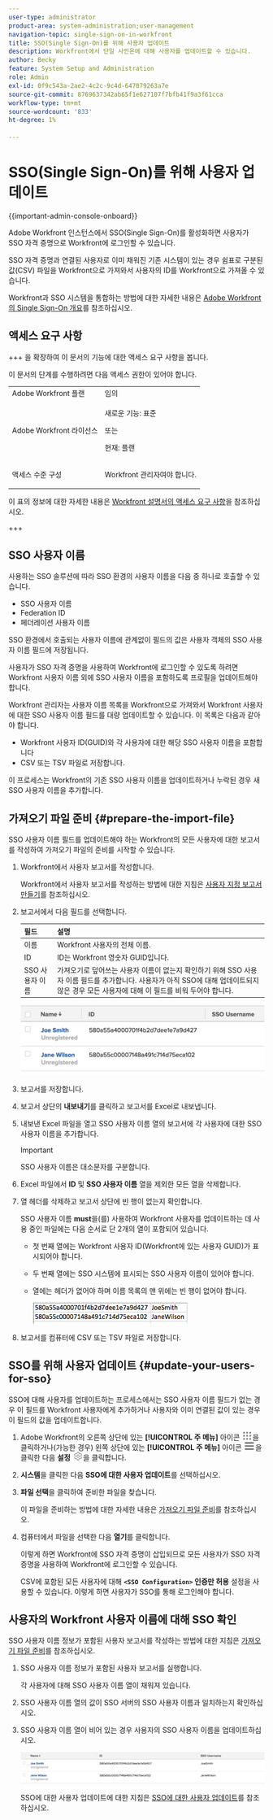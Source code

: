 ```yaml
---
user-type: administrator
product-area: system-administration;user-management
navigation-topic: single-sign-on-in-workfront
title: SSO(Single Sign-On)를 위해 사용자 업데이트
description: Workfront에서 단일 사인온에 대해 사용자를 업데이트할 수 있습니다.
author: Becky
feature: System Setup and Administration
role: Admin
exl-id: 0f9c543a-2ae2-4c2c-9c4d-647079263a7e
source-git-commit: 8769637342ab65f1e627107f7bfb41f9a3f61cca
workflow-type: tm+mt
source-wordcount: '833'
ht-degree: 1%

---
```


# SSO(Single Sign-On)를 위해 사용자 업데이트

<!-- Audited: 1/2024 -->

{{important-admin-console-onboard}}

Adobe Workfront 인스턴스에서 SSO(Single Sign-On)를 활성화하면 사용자가 SSO 자격 증명으로 Workfront에 로그인할 수 있습니다.

SSO 자격 증명과 연결된 사용자로 이미 채워진 기존 시스템이 있는 경우 쉼표로 구분된 값(CSV) 파일을 Workfront으로 가져와서 사용자의 ID를 Workfront으로 가져올 수 있습니다.

Workfront과 SSO 시스템을 통합하는 방법에 대한 자세한 내용은 [Adobe Workfront의 Single Sign-On 개요](../../../administration-and-setup/add-users/single-sign-on/sso-in-workfront.md)를 참조하십시오.


## 액세스 요구 사항

+++ 을 확장하여 이 문서의 기능에 대한 액세스 요구 사항을 봅니다.

이 문서의 단계를 수행하려면 다음 액세스 권한이 있어야 합니다.

<table style="table-layout:auto"> 
 <col> 
 <col> 
 <tbody> 
  <tr> 
   <td role="rowheader">Adobe Workfront 플랜</td> 
   <td>임의</td> 
  </tr> 
  <tr> 
   <td role="rowheader">Adobe Workfront 라이선스</td> 
   <td><p>새로운 기능: 표준</p><p>또는</p><p>현재: 플랜</p></td> 
  </tr> 
  <tr> 
   <td role="rowheader">액세스 수준 구성</td> 
   <td> <p>Workfront 관리자여야 합니다.</p>  </td> 
  </tr> 
 </tbody> 
</table>

이 표의 정보에 대한 자세한 내용은 [Workfront 설명서의 액세스 요구 사항](/help/quicksilver/administration-and-setup/add-users/access-levels-and-object-permissions/access-level-requirements-in-documentation.md)을 참조하십시오.

+++

## SSO 사용자 이름

사용하는 SSO 솔루션에 따라 SSO 환경의 사용자 이름을 다음 중 하나로 호출할 수 있습니다.

* SSO 사용자 이름
* Federation ID
* 페더레이션 사용자 이름

SSO 환경에서 호출되는 사용자 이름에 관계없이 필드의 값은 사용자 객체의 SSO 사용자 이름 필드에 저장됩니다.

사용자가 SSO 자격 증명을 사용하여 Workfront에 로그인할 수 있도록 하려면 Workfront 사용자 이름 외에 SSO 사용자 이름을 포함하도록 프로필을 업데이트해야 합니다.

Workfront 관리자는 사용자 이름 목록을 Workfront으로 가져와서 Workfront 사용자에 대한 SSO 사용자 이름 필드를 대량 업데이트할 수 있습니다. 이 목록은 다음과 같아야 합니다.

* Workfront 사용자 ID(GUID)와 각 사용자에 대한 해당 SSO 사용자 이름을 포함합니다
* CSV 또는 TSV 파일로 저장합니다.

이 프로세스는 Workfront의 기존 SSO 사용자 이름을 업데이트하거나 누락된 경우 새 SSO 사용자 이름을 추가합니다.

## 가져오기 파일 준비 {#prepare-the-import-file}

SSO 사용자 이름 필드를 업데이트해야 하는 Workfront의 모든 사용자에 대한 보고서를 작성하여 가져오기 파일의 준비를 시작할 수 있습니다.

1. Workfront에서 사용자 보고서를 작성합니다.

   Workfront에서 사용자 보고서를 작성하는 방법에 대한 지침은 [사용자 지정 보고서 만들기](../../../reports-and-dashboards/reports/creating-and-managing-reports/create-custom-report.md)를 참조하십시오.

1. 보고서에서 다음 필드를 선택합니다.

   | 필드 | 설명 |
   |---|---|
   | 이름 | Workfront 사용자의 전체 이름. |
   | ID | ID는 Workfront 영숫자 GUID입니다. |
   | SSO 사용자 이름 | 가져오기로 덮어쓰는 사용자 이름이 없는지 확인하기 위해 SSO 사용자 이름 필드를 추가합니다. 사용자가 아직 SSO에 대해 업데이트되지 않은 경우 모든 사용자에 대해 이 필드를 비워 두어야 합니다. |

   ![](assets/users-with-sso-username-and-no-sso-access-only-field.png)

1. 보고서를 저장합니다.
1. 보고서 상단의 **내보내기**&#x200B;를 클릭하고 보고서를 Excel로 내보냅니다.
1. 내보낸 Excel 파일을 열고 SSO 사용자 이름 열의 보고서에 각 사용자에 대한 SSO 사용자 이름을 추가합니다.

   >[!IMPORTANT]
   >
   >SSO 사용자 이름은 대소문자를 구분합니다.

1. Excel 파일에서 **ID** 및 **SSO 사용자 이름** 열을 제외한 모든 열을 삭제합니다.

1. 열 헤더를 삭제하고 보고서 상단에 빈 행이 없는지 확인합니다.

   SSO 사용자 이름 **must**&#x200B;을(를) 사용하여 Workfront 사용자를 업데이트하는 데 사용 중인 파일에는 다음 순서로 단 2개의 열이 포함되어 있습니다.

   * 첫 번째 열에는 Workfront 사용자 ID(Workfront에 있는 사용자 GUID)가 표시되어야 합니다.
   * 두 번째 열에는 SSO 시스템에 표시되는 SSO 사용자 이름이 있어야 합니다.
   * 열에는 헤더가 없어야 하며 이름 목록의 맨 위에는 빈 행이 없어야 합니다.

     ![](assets/update-users-for-sso-csv-file-for-import.png)

1. 보고서를 컴퓨터에 CSV 또는 TSV 파일로 저장합니다.

## SSO를 위해 사용자 업데이트 {#update-your-users-for-sso}

SSO에 대해 사용자를 업데이트하는 프로세스에서는 SSO 사용자 이름 필드가 없는 경우 이 필드를 Workfront 사용자에게 추가하거나 사용자와 이미 연결된 값이 있는 경우 이 필드의 값을 업데이트합니다.

1. Adobe Workfront의 오른쪽 상단에 있는 **[!UICONTROL 주 메뉴]** 아이콘 ![주 메뉴](/help/_includes/assets/main-menu-icon.png)을 클릭하거나(가능한 경우) 왼쪽 상단에 있는 **[!UICONTROL 주 메뉴]** 아이콘 ![주 메뉴](/help/_includes/assets/main-menu-icon-left-nav.png)을 클릭한 다음 **설정** ![](assets/gear-icon-settings.png)을 클릭합니다.

1. **시스템**&#x200B;을 클릭한 다음 **SSO에 대한 사용자 업데이트**&#x200B;를 선택하십시오.

1. **파일 선택**&#x200B;을 클릭하여 준비한 파일을 찾습니다.

   이 파일을 준비하는 방법에 대한 자세한 내용은 [가져오기 파일 준비](#prepare-the-import-file)를 참조하십시오.

1. 컴퓨터에서 파일을 선택한 다음 **열기**&#x200B;를 클릭합니다.

   이렇게 하면 Workfront에 SSO 자격 증명이 삽입되므로 모든 사용자가 SSO 자격 증명을 사용하여 Workfront에 로그인할 수 있습니다.

   CSV에 포함된 모든 사용자에 대해 **`<SSO Configuration>` 인증만 허용** 설정을 사용할 수 있습니다. 이렇게 하면 사용자가 SSO를 통해 로그인해야 합니다.

## 사용자의 Workfront 사용자 이름에 대해 SSO 확인

SSO 사용자 이름 정보가 포함된 사용자 보고서를 작성하는 방법에 대한 지침은 [가져오기 파일 준비](#prepare-the-import-file)를 참조하십시오.

1. SSO 사용자 이름 정보가 포함된 사용자 보고서를 실행합니다.

   각 사용자에 대해 SSO 사용자 이름 열이 채워져 있습니다.

1. SSO 사용자 이름 열의 값이 SSO 서버의 SSO 사용자 이름과 일치하는지 확인하십시오.
1. SSO 사용자 이름 열이 비어 있는 경우 사용자의 SSO 사용자 이름을 업데이트하십시오.

   ![](assets/users-with-sso-field-updated.png)

   SSO에 대한 사용자 업데이트에 대한 지침은 [SSO에 대한 사용자 업데이트](#update-your-users-for-sso)를 참조하십시오.
